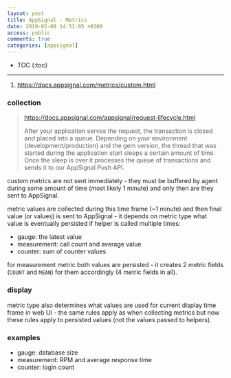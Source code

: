 ```yaml
---
layout: post
title: AppSignal - Metrics
date: 2019-02-08 14:51:05 +0300
access: public
comments: true
categories: [appsignal]
---
```


<!-- more -->

* TOC
{:toc}
<hr>

1. <https://docs.appsignal.com/metrics/custom.html>

### collection

> <https://docs.appsignal.com/appsignal/request-lifecycle.html>
>
> After your application serves the request, the transaction is closed and
> placed into a queue. Depending on your environment (development/production)
> and the gem version, the thread that was started during the application
> start sleeps a certain amount of time. Once the sleep is over it processes
> the queue of transactions and sends it to our AppSignal Push API.

custom metrics are not sent immediately - they must be buffered by agent
during some amount of time (most likely 1 minute) and only then are they
sent to AppSignal.

metric values are collected during this time frame (~1 minute) and then
final value (or values) is sent to AppSignal - it depends on metric type
what value is eventually persisted if helper is called multiple times:

- gauge: the latest value
- measurement: call count and average value
- counter: sum of counter values

for measurement metric both values are persisted - it creates 2 metric
fields (`COUNT` and `MEAN`) for them accordingly (4 metric fields in all).

### display

metric type also determines what values are used for current display time
frame in web UI - the same rules apply as when collecting metrics but now
these rules apply to persisted values (not the values passed to helpers).

### examples

- gauge: database size
- measurement: RPM and average response time
- counter: login count
